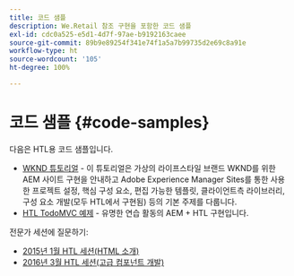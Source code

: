 ```yaml
---
title: 코드 샘플
description: We.Retail 참조 구현을 포함한 코드 샘플
exl-id: cdc0a525-e5d1-4d7f-97ae-b9192163caee
source-git-commit: 89b9e89254f341e74f1a5a7b99735d2e69c8a91e
workflow-type: ht
source-wordcount: '105'
ht-degree: 100%

---
```


# 코드 샘플 {#code-samples}

다음은 HTL용 코드 샘플입니다.

* [WKND 튜토리얼](https://experienceleague.adobe.com/docs/experience-manager-learn/getting-started-wknd-tutorial-develop/overview.html?lang=ko-KR) - 이 튜토리얼은 가상의 라이프스타일 브랜드 WKND를 위한 AEM 사이트 구현을 안내하고 Adobe Experience Manager Sites를 통한 사용한 프로젝트 설정, 핵심 구성 요소, 편집 가능한 템플릿, 클라이언트측 라이브러리, 구성 요소 개발(모두 HTL에서 구현됨) 등의 기본 주제를 다룹니다.
* [HTL TodoMVC 예제](https://github.com/Adobe-Marketing-Cloud/aem-sightly-sample-todomvc) - 유명한 연습 활동의 AEM + HTL 구현입니다.

전문가 세션에 질문하기:

* [2015년 1월 HTL 세션(HTML 소개)](http://scottsdigitalcommunity.blogspot.ca/2015/01/upcoming-sessions-of-ask-aem-community.html)
* [2016년 3월 HTL 세션(고급 컴포넌트 개발)](http://scottsdigitalcommunity.blogspot.ca/2016/03/ask-aem-community-experts-deep-dive.html)
